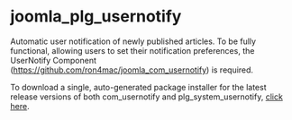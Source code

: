 # joomla_plg_usernotify
Automatic user notification of newly published articles.
To be fully functional, allowing users to set their notification preferences, the UserNotify Component (https://github.com/ron4mac/joomla_com_usernotify) is required.

To download a single, auto-generated package installer for the latest release versions of both com_usernotify and plg_system_usernotify, [click here](http://rjcrans.net/git/usernotify/packager/).